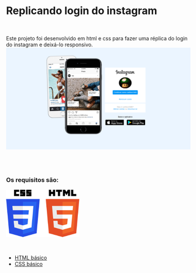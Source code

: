 # Replicando login do instagram
<p><br/></p>
Este projeto foi desenvolvido em html e css para fazer uma réplica do login do instagram e deixá-lo responsivo.

<img src="./imagens/resultados.png" alt="instagram final" width=700x>
<p><br/></p>

#

### Os requisitos são:
<img src="./imagens/icone.png" alt="icone css e html" width=200x>
<p><br/></p>



* [HTML básico](https://www.w3schools.com/html/)
* [CSS básico](https://developer.mozilla.org/pt-BR/docs/Web/CSS)